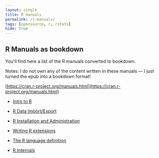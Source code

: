 ```yaml
---
layout: single
title: R manuals
permalink: /r-manuals/
tags: [opensource, r, rstats]
hide: true 
---
```


## R Manuals as bookdown

You'll find here a list of the R manuals converted to bookdown. 

Notes: I do not own any of the content written in these manuals — I just turned the epub into a bookdown format!

[https://cran.r-project.org/manuals.html](https://cran.r-project.org/manuals.html)

+ [Intro to R](http://colinfay.me/intro-to-r/)

+ [R Data Import/Export](http://colinfay.me/r-data-import-export/)

+ [R Installation and Administration](http://colinfay.me/r-installation-administration/)

+ [Writing R extensions](http://colinfay.me/writing-r-extensions/)

+ [The R language definition](http://colinfay.me/r-language-definition/)

+ [R Internals](http://colinfay.me/r-internals/)
